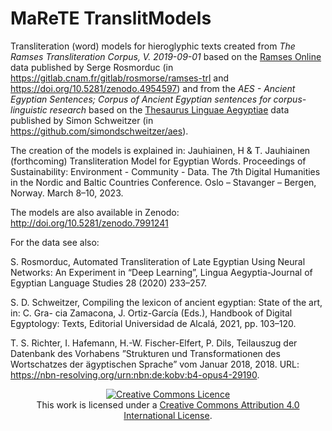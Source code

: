 # MaReTE TranslitModels
Transliteration (word) models for hieroglyphic texts created from _The Ramses Transliteration Corpus, V. 2019-09-01_ based on the <a href="http://ramses.ulg.ac.be">Ramses Online</a> data published by Serge Rosmorduc (in https://gitlab.cnam.fr/gitlab/rosmorse/ramses-trl and https://doi.org/10.5281/zenodo.4954597) and from the _AES - Ancient Egyptian Sentences; Corpus of Ancient Egyptian sentences for corpus-linguistic research_ based on the <a href="https://thesaurus-linguae-aegyptiae.de">Thesaurus Linguae Aegyptiae</a> data published by Simon Schweitzer (in https://github.com/simondschweitzer/aes).

The creation of the models is explained in:
Jauhiainen, H & T. Jauhiainen (forthcoming) Transliteration Model for Egyptian Words. Proceedings of Sustainability: Environment - Community - Data. The 7th Digital Humanities in the Nordic and Baltic Countries Conference. Oslo – Stavanger – Bergen, Norway. March 8–10, 2023.

The models are also available in Zenodo: http://doi.org/10.5281/zenodo.7991241

For the data see also:

S. Rosmorduc, Automated Transliteration of Late Egyptian Using Neural Networks: An Experiment in “Deep Learning”, Lingua Aegyptia-Journal of Egyptian Language Studies 28 (2020) 233–257.

S. D. Schweitzer, Compiling the lexicon of ancient egyptian: State of the art, in: C. Gra-
cia Zamacona, J. Ortiz-García (Eds.), Handbook of Digital Egyptology: Texts, Editorial
Universidad de Alcalá, 2021, pp. 103–120.

T. S. Richter, I. Hafemann, H.-W. Fischer-Elfert, P. Dils, Teilauszug der Datenbank des Vorhabens ”Strukturen und Transformationen des Wortschatzes der ägyptischen Sprache” vom Januar 2018, 2018. URL: https://nbn-resolving.org/urn:nbn:de:kobv:b4-opus4-29190.


<p align="center">
<a rel="license" href="http://creativecommons.org/licenses/by/4.0/"><img alt="Creative Commons Licence" style="border-width:0" src="https://i.creativecommons.org/l/by/4.0/88x31.png" /></a><br />This work is licensed under a <a rel="license" href="http://creativecommons.org/licenses/by/4.0/">Creative Commons Attribution 4.0 International License</a>.</p>
